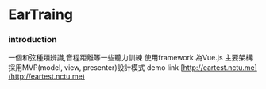 # EarTraing 

### introduction
一個和弦種類辨識,音程距離等一些聽力訓練
使用framework 為Vue.js
主要架構採用MVP(model, view, presenter)設計模式
demo link [http://eartest.nctu.me](http://eartest.nctu.me)
